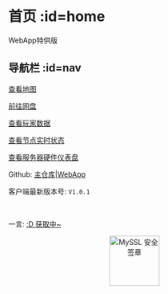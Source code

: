 # 首页 :id=home

WebApp特供版

## 导航栏 :id=nav <!-- {docsify-ignore} -->

[查看地图](http://map.heigeyuancz.com:55556)

[前往网盘](pan_warn.md)

[查看玩家数据](http://plan.heigeyuancz.com)

[查看节点实时状态](https://jk.heigeyuan.com)

[查看服务器硬件仪表盘](https://ward.heigeyuan.com)

Github: [主仓库](https://github.com/qiaoshouzi/HeiGeYuan-General-Warehouse)|[WebApp](https://github.com/qiaoshouzi/heigeyuanWebApp)

客户端最新版本号: `V1.0.1`

<br>
<p id="hitokoto">一言: <a href="#/Home" id="hitokoto_text" target="blank">:D 获取中~</a></p>
<div title="MySSL 安全签章" id="myssl_seal" onclick="window.open('https://myssl.com/seal/detail?domain=www.heigeyuan.com','MySSL安全签章','height=800,width=470,top=0,right=0,toolbar=no,menubar=no,scrollbars=no,resizable=no,location=no,status=no')" style="text-align: center"><img src="https://sealres.myssl.com/seal/img/1x/seal.svg?domain=www.heigeyuan.com" alt="MySSL 安全签章" style="width: 100px; height: auto; cursor: pointer"></div>